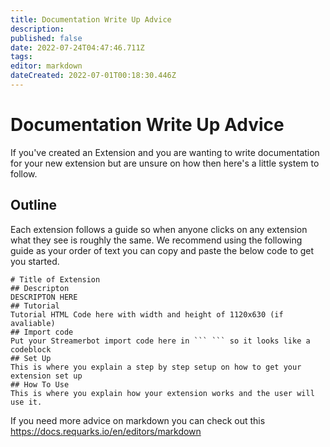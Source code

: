 ```yaml
---
title: Documentation Write Up Advice
description: 
published: false
date: 2022-07-24T04:47:46.711Z
tags: 
editor: markdown
dateCreated: 2022-07-01T00:18:30.446Z
---
```


# Documentation Write Up Advice
If you've created an Extension and you are wanting to write documentation for your new extension but are unsure on how then here's a little system to follow.

## Outline
Each extension follows a guide so when anyone clicks on any extension what they see is roughly the same.
We recommend using the following guide as your order of text you can copy and paste the below code to get you started.
```
# Title of Extension
## Descripton
DESCRIPTON HERE
## Tutorial
Tutorial HTML Code here with width and height of 1120x630 (if avaliable)
## Import code
Put your Streamerbot import code here in ``` ``` so it looks like a codeblock
## Set Up
This is where you explain a step by step setup on how to get your extension set up
## How To Use
This is where you explain how your extension works and the user will use it.
```
If you need more advice on markdown you can check out this https://docs.requarks.io/en/editors/markdown